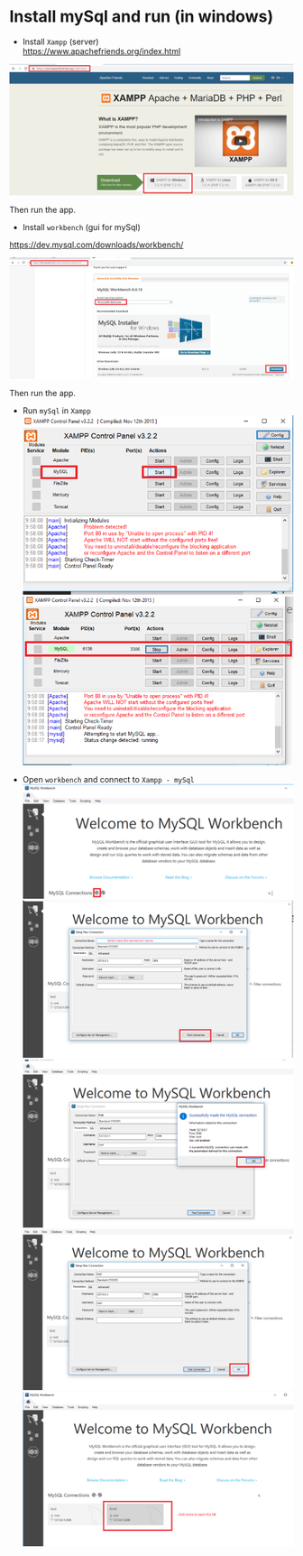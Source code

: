 # Install mySql and run (in windows)
* Install `Xampp` (server)   
https://www.apachefriends.org/index.html   

![picture](step1.png)   
   
Then run the app.

* Install `workbench` (gui for mySql)   

https://dev.mysql.com/downloads/workbench/   

![picture](step2.png)   

Then run the app. 

* Run `mySql` in `Xampp`   
![picture](step3.png)  
![picture](step4.png)

* Open `workbench` and connect to `Xampp - mySql`   
![picture](step5.png)  
![picture](step6.png) 
![picture](step7.png)  
![picture](step8.png)  
![picture](step9.png) 
